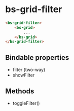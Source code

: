 # bs-grid-filter

```html
<bs-grid-filter>
    <bs-grid>
        ...
    </bs-grid>
</bs-grid-filter>
```

## Bindable properties

- filter (two-way)
- showFilter

## Methods

- toggleFilter()